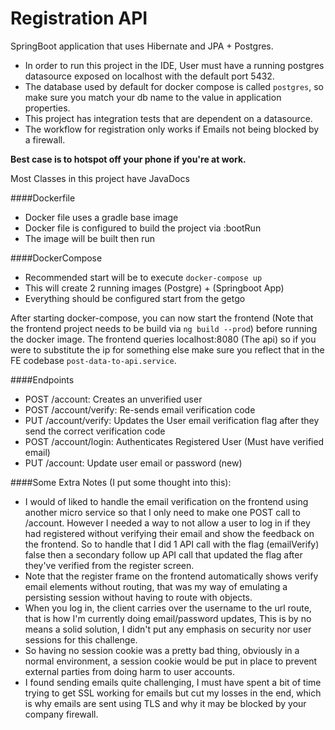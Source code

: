 # Registration API
SpringBoot application that uses Hibernate and JPA + Postgres.

- In order to run this project in the IDE, User must have a running postgres datasource exposed on localhost with the default port 5432. 
- The database used by default for docker compose is called `postgres`, so make sure you match your db name to the value in application properties. 
- This project has integration tests that are dependent on a datasource.
- The workflow for registration only works if Emails not being blocked by a firewall. 

**Best case is to hotspot off your phone if you're at work.** 

Most Classes in this project have JavaDocs

####Dockerfile
- Docker file uses a gradle base image
- Docker file is configured to build the project via :bootRun
- The image will be built then run

####DockerCompose
- Recommended start will be to execute `docker-compose up`
- This will create 2 running images (Postgre) + (Springboot App)
- Everything should be configured start from the getgo

After starting docker-compose, you can now start the frontend (Note that the frontend project needs to be build via `ng build --prod`) before running the docker image.
The frontend queries localhost:8080 (The api) so if you were to substitute the ip for something else make sure you reflect that in the FE codebase `post-data-to-api.service`.

####Endpoints
- POST /account: Creates an unverified user
- POST /account/verify: Re-sends email verification code
- PUT /account/verify: Updates the User email verification flag after they send the correct verification code
- POST /account/login: Authenticates Registered User (Must have verified email)
- PUT /account: Update user email or password (new)

####Some Extra Notes (I put some thought into this):
- I would of liked to handle the email verification on the frontend using another micro service so that I only 
need to make one POST call to /account. However I needed a way to not allow a user to log in if they had registered without
verifying their email and show the feedback on the frontend. So to handle that I did 1 API call with the flag (emailVerify) false
then a secondary follow up API call that updated the flag after they've verified from the register screen.
- Note that the register frame on the frontend automatically shows verify email elements without routing, that was my
way of emulating a persisting session without having to route with objects.
- When you log in, the client carries over the username to the url route, that is how I'm currently doing email/password updates,
This is by no means a solid solution, I didn't put any emphasis on security nor user sessions for this challenge.
- So having no session cookie was a pretty bad thing, obviously in a normal environment, a session cookie would be put
in place to prevent external parties from doing harm to user accounts.
- I found sending emails quite challenging, I must have spent a bit of time trying to get SSL working for emails but cut
my losses in the end, which is why emails are sent using TLS and why it may be blocked by your company firewall.
 